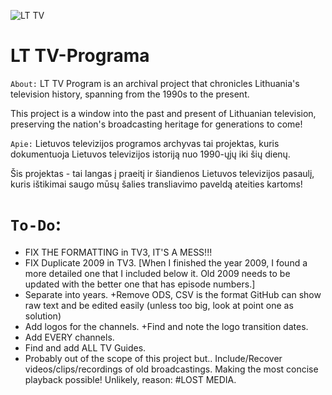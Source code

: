 ![LT TV](https://github.com/Zorklis/LT-TV-Programa/assets/85455465/82827ba4-b1a7-45c4-b804-0d9581e96f16)

# LT TV-Programa
`About:`
LT TV Program is an archival project that chronicles Lithuania's television history, spanning from the 1990s to the present. 

This project is a window into the past and present of Lithuanian television, preserving the nation's broadcasting heritage for generations to come!

`Apie:`
Lietuvos televizijos programos archyvas tai projektas, kuris dokumentuoja Lietuvos televizijos istoriją nuo 1990-ųjų iki šių dienų.

Šis projektas - tai langas į praeitį ir šiandienos Lietuvos televizijos pasaulį, kuris ištikimai saugo mūsų šalies transliavimo paveldą ateities kartoms!

# `To-Do`:
- FIX THE FORMATTING in TV3, IT'S A MESS!!!
- FIX Duplicate 2009 in TV3. [When I finished the year 2009, I found a more detailed one that I included below it. Old 2009 needs to be updated with the better one that has episode numbers.]
- Separate into years. +Remove ODS, CSV is the format GitHub can show raw text and be edited easily (unless too big, look at point one as solution)
- Add logos for the channels. +Find and note the logo transition dates.
- Add EVERY channels.
- Find and add ALL TV Guides.
- Probably out of the scope of this project but.. Include/Recover videos/clips/recordings of old broadcastings. Making the most concise playback possible! Unlikely, reason: #LOST MEDIA.
